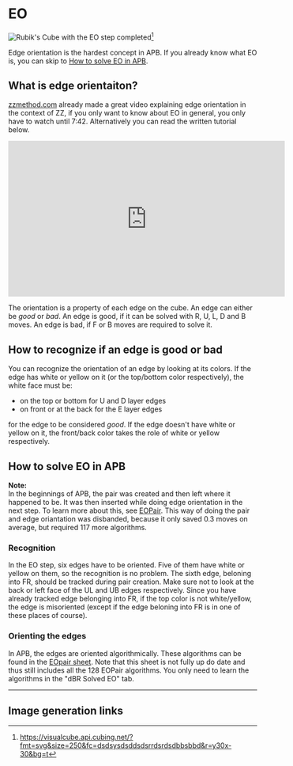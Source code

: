 # EO
<image class="right" alt="Rubik's Cube with the EO step completed" src="/images/tutorial/eo/eo.svg">[^eo]<br>

Edge orientation is the hardest concept in APB. If you already know what EO is, you can skip to [How to solve EO in APB](#how-to-solve-eo-in-apb). 
## What is edge orientaiton?
[zzmethod.com](https://www.zzmethod.com/) already made a great video explaining edge orientation in the context of ZZ, if you only want to know about EO in general, you only have to watch until 7:42. Alternatively you can read the written tutorial below.
<iframe width="560" height="315" src="https://www.youtube.com/embed/fxwVmTI5nGM?si=w3qQ3vCwifh7QjYc&amp;start=13" title="YouTube video player" frameborder="0" allow="accelerometer; autoplay; clipboard-write; encrypted-media; gyroscope; picture-in-picture; web-share" referrerpolicy="strict-origin-when-cross-origin" allowfullscreen></iframe>

The orientation is a property of each edge on the cube. An edge can either be *good* or *bad*. An edge is good, if it can be solved with R, U, L, D and B moves. An edge is bad, if F or B moves are required to solve it.

## How to recognize if an edge is good or bad
You can recognize the orientation of an edge by looking at its colors. If the edge has white or yellow on it (or the top/bottom color respectively), the white face must be:
- on the top or bottom for U and D layer edges
- on front or at the back for the E layer edges

for the edge to be considered *good*.
If the edge doesn't have white or yellow on it, the front/back color takes the role of white or yellow respectively.
## How to solve EO in APB
<div class="warning"><b>Note:</b><br>In the beginnings of APB, the pair was created and then left where it happened to be. It was then inserted while doing edge orientation in the next step. To learn more about this, see <a href="variations/eopair.md">EOPair</a>. This way of doing the pair and edge oriantation was disbanded, because it only saved 0.3 moves on average, but required 117 more algorithms.</div>

### Recognition
In the EO step, six edges have to be oriented. Five of them have white or yellow on them, so the recognition is no problem. The sixth edge, beloning into FR, should be tracked during pair creation. Make sure not to look at the back or left face of the UL and UB edges respectively. Since you have already tracked edge belonging into FR, if the top color is not white/yellow, the edge is misoriented (except if the edge beloning into FR is in one of these places of course).
### Orienting the edges

In APB, the edges are oriented algorithmically. These algorithms can be found in the [EOpair sheet](https://docs.google.com/spreadsheets/d/1Hs9ikHz-4cfbqBfqvuvE8X9sjCb4Jtm482ZvsFQA2rY/). Note that this sheet is not fully up do date and thus still includes all the 128 EOPair algorithms. You only need to learn the algorithms in the "dBR Solved EO" tab.

<hr>

## Image generation links
[^eo]: <https://visualcube.api.cubing.net/?fmt=svg&size=250&fc=dsdsysdsddsdsrrdsrdsdbbsbbd&r=y30x-30&bg=t>